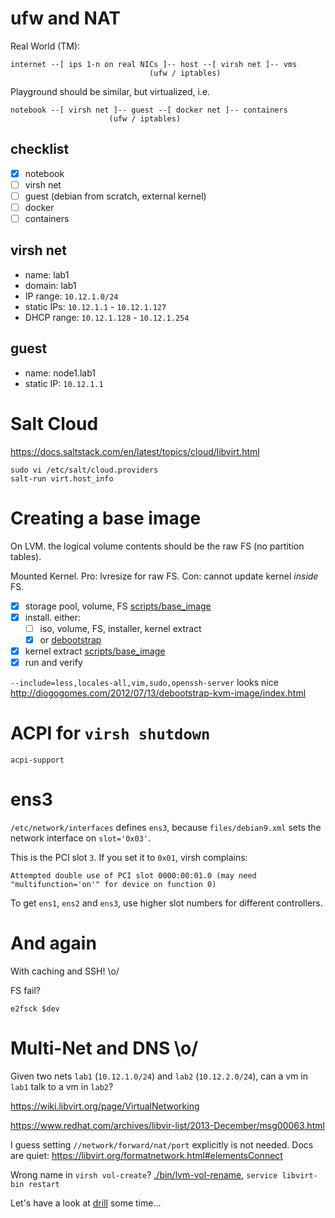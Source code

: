 # ufw and NAT

Real World (TM):
```
internet --[ ips 1-n on real NICs ]-- host --[ virsh net ]-- vms
                               (ufw / iptables)
```

Playground should be similar, but virtualized, i.e.
```
notebook --[ virsh net ]-- guest --[ docker net ]-- containers
                      (ufw / iptables)
```

## checklist

- [x] notebook
- [ ] virsh net
- [ ] guest (debian from scratch, external kernel)
- [ ] docker
- [ ] containers

## virsh net
- name: lab1
- domain: lab1
- IP range: `10.12.1.0/24`
- static IPs: `10.12.1.1` - `10.12.1.127`
- DHCP range: `10.12.1.128` - `10.12.1.254`


## guest
- name: node1.lab1
- static IP: `10.12.1.1`


# Salt Cloud
https://docs.saltstack.com/en/latest/topics/cloud/libvirt.html

```
sudo vi /etc/salt/cloud.providers
salt-run virt.host_info
```


# Creating a base image
On LVM. the logical volume contents should be the raw FS (no partition tables).

Mounted Kernel. Pro: lvresize for raw FS. Con: cannot update kernel *inside* FS.

- [x] storage pool, volume, FS [scripts/base_image](scripts/base_image)
- [x] install. either:
  - [ ] iso, volume, FS, installer, kernel extract
  - [x] or [debootstrap](https://blag.felixhummel.de/admin/chroot.html)
- [x] kernel extract [scripts/base_image](scripts/base_image)
- [x] run and verify

`--include=less,locales-all,vim,sudo,openssh-server` looks nice http://diogogomes.com/2012/07/13/debootstrap-kvm-image/index.html

# ACPI for `virsh shutdown`
`acpi-support`

# ens3
`/etc/network/interfaces` defines `ens3`, because `files/debian9.xml` sets the network interface on `slot='0x03'`.

This is the PCI slot `3`. If you set it to `0x01`, virsh complains:
```
Attempted double use of PCI slot 0000:00:01.0 (may need "multifunction='on'" for device on function 0)
```

To get `ens1`, `ens2` and `ens3`, use higher slot numbers for different controllers.

# And again
With caching and SSH! \o/

FS fail?
```
e2fsck $dev
```

# Multi-Net and DNS \o/
Given two nets `lab1` (`10.12.1.0/24`) and `lab2` (`10.12.2.0/24`),
can a vm in `lab1` talk to a vm in `lab2`?

https://wiki.libvirt.org/page/VirtualNetworking

https://www.redhat.com/archives/libvir-list/2013-December/msg00063.html

I guess setting `//network/forward/nat/port` explicitly is not needed.
Docs are quiet: https://libvirt.org/formatnetwork.html#elementsConnect

Wrong name in `virsh vol-create`? [./bin/lvm-vol-rename](bin/lvm-vol-rename), `service libvirt-bin restart`

Let's have a look at
[drill](https://imdjh.github.io/toolchain/2015/10/07/drill-if-you-can-dig-if-you-have-to.html)
some time...


